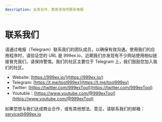 ```yaml
---
description: 业务合作、商务咨询可联系电报
---
```


# 联系我们

请通过电报（Telegram）联系我们的团队成员，以确保有效沟通。使用我们的应用程序时，请验证您的 URL 是 999ex.io，近期我们亦发现有不少网站使用相似链接冒充我们，请保持警惕。我们的社区主要位于 Telegram 上，我们鼓励您加入我们的社区。

* Website: [https://999ex.io/](https://999ex.io/)
* Telegram: [https://t.me/tool999ex](https://t.me/tool999ex)
* Twitter: [https://twitter.com/999exTool](https://twitter.com/999exTool)
* Youtuble：[https://www.youtube.com/@999exTool](https://www.youtube.com/@999exTool)

如果您想与我们达成商业合作，或有其他想法、意见，请联系我们的邮箱：service@999ex.io
